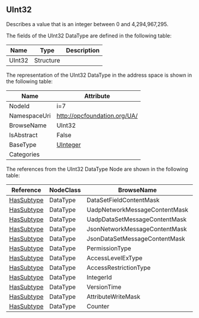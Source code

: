 <!-- datatype -->
## UInt32
Describes a value that is an integer between 0 and 4,294,967,295.  
<!-- end of description -->
The fields of the UInt32 DataType are defined in the following table:  

|Name|Type|Description|
|---|---|---|
|UInt32|Structure||

The representation of the UInt32 DataType in the address space is shown in the following table:  

|Name|Attribute|
|---|---|
|NodeId|i=7|
|NamespaceUri|http://opcfoundation.org/UA/|
|BrowseName|UInt32|
|IsAbstract|False|
|BaseType|[UInteger](../../DataTypes/UInteger/readme.md)|
|Categories||

The references from the UInt32 DataType Node are shown in the following table:  

|Reference|NodeClass|BrowseName|DataType|TypeDefinition|ModellingRule|
|---|---|---|---|---|---|
|[HasSubtype](../../ReferenceTypes/HasSubtype/readme.md)|DataType|DataSetFieldContentMask||||
|[HasSubtype](../../ReferenceTypes/HasSubtype/readme.md)|DataType|UadpNetworkMessageContentMask||||
|[HasSubtype](../../ReferenceTypes/HasSubtype/readme.md)|DataType|UadpDataSetMessageContentMask||||
|[HasSubtype](../../ReferenceTypes/HasSubtype/readme.md)|DataType|JsonNetworkMessageContentMask||||
|[HasSubtype](../../ReferenceTypes/HasSubtype/readme.md)|DataType|JsonDataSetMessageContentMask||||
|[HasSubtype](../../ReferenceTypes/HasSubtype/readme.md)|DataType|PermissionType||||
|[HasSubtype](../../ReferenceTypes/HasSubtype/readme.md)|DataType|AccessLevelExType||||
|[HasSubtype](../../ReferenceTypes/HasSubtype/readme.md)|DataType|AccessRestrictionType||||
|[HasSubtype](../../ReferenceTypes/HasSubtype/readme.md)|DataType|IntegerId||||
|[HasSubtype](../../ReferenceTypes/HasSubtype/readme.md)|DataType|VersionTime||||
|[HasSubtype](../../ReferenceTypes/HasSubtype/readme.md)|DataType|AttributeWriteMask||||
|[HasSubtype](../../ReferenceTypes/HasSubtype/readme.md)|DataType|Counter||||

